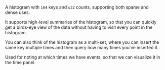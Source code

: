 A histogram with `i64` keys and `u32` counts, supporting both sparse and dense uses.

It supports high-level summaries of the histogram, so that you can quickly get a birds-eye view of the data without having to visit every point in the histogram.

You can also think of the histogram as a multi-set, where you can insert the same key multiple times and then query how many times you've inserted it.

Used for noting at which times we have events, so that we can visualize it in the time panel.
